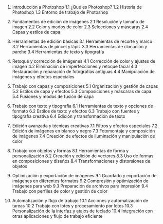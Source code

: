 1. Introducción a Photoshop
   1.1 ¿Qué es Photoshop?
   1.2 Historia de Photoshop
   1.3 Entorno de trabajo de Photoshop

2. Fundamentos de edición de imágenes
   2.1 Resolución y tamaño de imagen
   2.2 Color y modos de color
   2.3 Selecciones y máscaras
   2.4 Capas y estilos de capa

3. Herramientas de edición básicas
   3.1 Herramientas de recorte y marco
   3.2 Herramientas de pincel y lápiz
   3.3 Herramientas de clonación y parche
   3.4 Herramientas de texto y tipografía

4. Retoque y corrección de imágenes
   4.1 Corrección de color y ajustes de imagen
   4.2 Eliminación de imperfecciones y retoque facial
   4.3 Restauración y reparación de fotografías antiguas
   4.4 Manipulación de imágenes y efectos especiales

5. Trabajo con capas y composiciones
   5.1 Organización y gestión de capas
   5.2 Estilos de capa y efectos
   5.3 Composiciones y máscaras de capa
   5.4 Fusiones y modos de fusión de capa

6. Trabajo con texto y tipografía
   6.1 Herramientas de texto y opciones de formato
   6.2 Estilos de texto y efectos
   6.3 Trabajo con fuentes y tipografía creativa
   6.4 Edición y transformación de texto

7. Edición avanzada y técnicas creativas
   7.1 Filtros y efectos especiales
   7.2 Edición de imágenes en blanco y negro
   7.3 Fotomontaje y composición de imágenes
   7.4 Creación de efectos de iluminación y manipulación de color

8. Trabajo con objetos y formas
   8.1 Herramientas de forma y personalización
   8.2 Creación y edición de vectores
   8.3 Uso de formas en composiciones y diseños
   8.4 Transformaciones y distorsiones de objetos

9. Optimización y exportación de imágenes
   9.1 Guardado y exportación de imágenes en diferentes formatos
   9.2 Compresión y optimización de imágenes para web
   9.3 Preparación de archivos para impresión
   9.4 Trabajo con perfiles de color y gestión de color

10. Automatización y flujo de trabajo
    10.1 Acciones y automatización de tareas
    10.2 Trabajo con lotes y procesamiento por lotes
    10.3 Personalización de la interfaz y atajos de teclado
    10.4 Integración con otras aplicaciones y flujo de trabajo eficiente
